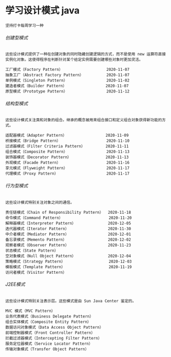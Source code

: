 # 学习设计模式 java
    坚持打卡每周学习一种
  
###### 创建型模式
    这些设计模式提供了一种在创建对象的同时隐藏创建逻辑的方式，而不是使用 new 运算符直接实例化对象。这使得程序在判断针对某个给定实例需要创建哪些对象时更加灵活。	
    
```    
工厂模式（Factory Pattern）                   2020-11-07
抽象工厂（Abstract Factory Pattern）          2020-11-07
单例模式（Singleton Pattern）                 2020-11-02
建造者模式（Builder Pattern）                 2020-11-07
原型模式（Prototype Pattern）                 2020-11-12
```

###### 结构型模式
    这些设计模式关注类和对象的组合。继承的概念被用来组合接口和定义组合对象获得新功能的方式。
    	
``` 
适配器模式（Adapter Pattern）                 2020-11-09
桥接模式（Bridge Pattern）                    2020-11-10
过滤器模式（Filter Criteria Pattern）         2020-11-11
组合模式（Composite Pattern）                 2020-11-13
装饰器模式（Decorator Pattern）               2020-11-13
外观模式（Facade Pattern）                    2020-11-16
享元模式（Flyweight Pattern）                 2020-11-17
代理模式（Proxy Pattern）                     2020-11-17
``` 

###### 行为型模式
    这些设计模式特别关注对象之间的通信。	
    
``` 
责任链模式（Chain of Responsibility Pattern）  2020-11-18
命令模式（Command Pattern）                    2020-11-20
解释器模式（Interpreter Pattern）              2020-12-05
迭代器模式（Iterator Pattern）                 2020-11-30
中介者模式（Mediator Pattern）                 2020-12-01
备忘录模式（Memento Pattern）                  2020-12-02
观察者模式（Observer Pattern）                 2020-11-23
状态模式（State Pattern）                      
空对象模式（Null Object Pattern）              2020-12-04
策略模式（Strategy Pattern）                   2020-12-03
模板模式（Template Pattern）                   2020-11-19
访问者模式（Visitor Pattern）
``` 

###### J2EE模式
    这些设计模式特别关注表示层。这些模式是由 Sun Java Center 鉴定的。	

``` 
MVC 模式（MVC Pattern）
业务代表模式（Business Delegate Pattern）
组合实体模式（Composite Entity Pattern）
数据访问对象模式（Data Access Object Pattern）
前端控制器模式（Front Controller Pattern）
拦截过滤器模式（Intercepting Filter Pattern）
服务定位器模式（Service Locator Pattern）
传输对象模式（Transfer Object Pattern）
``` 


